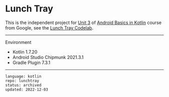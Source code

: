 # Lunch Tray

This is the independent project for [Unit 3] of [Android Basics in Kotlin] course from Google, see the [Lunch Tray Codelab].

[Android Basics in Kotlin]: https://developer.android.com/courses/android-basics-kotlin/course
[Unit 3]: https://developer.android.com/courses/android-basics-kotlin/unit-3
[Lunch Tray Codelab]: https://developer.android.com/codelabs/basic-android-kotlin-training-project-lemonade

---

Environment

- Kotlin 1.7.20
- Android Studio Chipmunk 2021.3.1
- Gradle Plugin 7.3.1

---

```
language: kotlin
repo: lunchtray
status: archived
updated: 2022-12-03
```